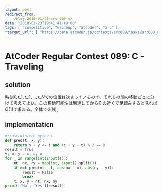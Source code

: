 ```yaml
---
layout: post
redirect_from:
  - /blog/2018/01/23/arc-089-c/
date: "2018-01-23T19:41:41+09:00"
tags: [ "competitive", "writeup", "atcoder", "arc" ]
"target_url": [ "https://beta.atcoder.jp/contests/arc089/tasks/arc089_a" ]
---
```


# AtCoder Regular Contest 089: C - Traveling

## solution

時刻$0, t\_1, t\_2, \dots, t\_N$での位置は決まっているので、それらの間の移動ごとに分けて考えてよい。この移動可能性は到達してからその近くで足踏みすると見れば$O(1)$で求まる。全体で$O(N)$。

## implementation

``` python
#!/usr/bin/env python3
def pred(t, x, y):
    return x + y <= t and (x + y - t) % 2 == 0
result = True
t, x, y = 0, 0, 0
for _ in range(int(input())):
    nt, nx, ny = map(int, input().split())
    if not pred(nt - t, abs(nx - x), abs(ny - y)):
        result = False
        break
    t, x, y = nt, nx, ny
print(['No', 'Yes'][result])
```
